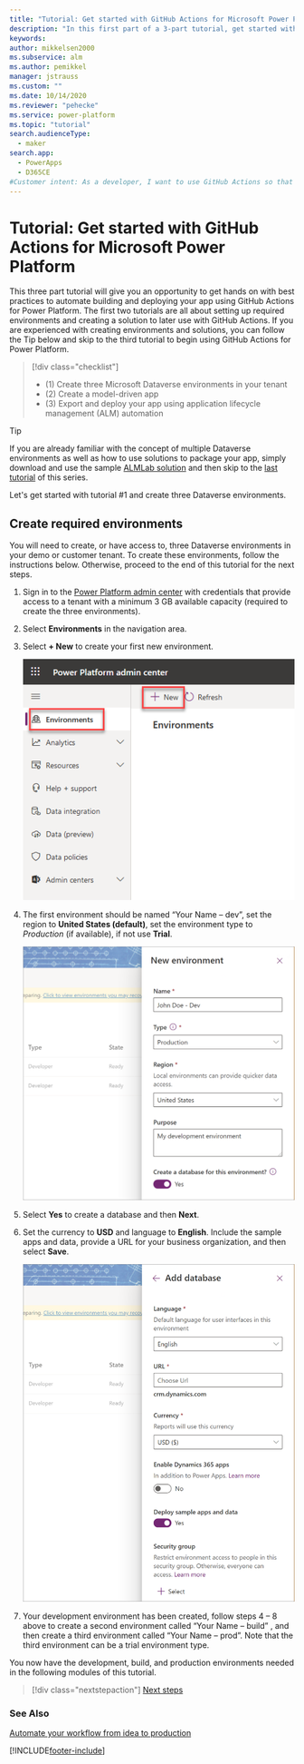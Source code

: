 ```yaml
---
title: "Tutorial: Get started with GitHub Actions for Microsoft Power Platform | Microsoft Docs"
description: "In this first part of a 3-part tutorial, get started with GitHub Actions for Microsoft Power Platform by creating three environments for use in the other tutorials."
keywords: 
author: mikkelsen2000
ms.subservice: alm
ms.author: pemikkel
manager: jstrauss
ms.custom: ""
ms.date: 10/14/2020
ms.reviewer: "pehecke"
ms.service: power-platform
ms.topic: "tutorial"
search.audienceType: 
  - maker
search.app: 
  - PowerApps
  - D365CE
#Customer intent: As a developer, I want to use GitHub Actions so that my solution builds and deployment will be automated.
---
```


# Tutorial: Get started with GitHub Actions for Microsoft Power Platform

This three part tutorial will give you an opportunity to get hands on with best practices to automate building and deploying your app using GitHub Actions for Power Platform. The first two tutorials are all about setting up required environments and creating a solution to later use with GitHub Actions. If you are experienced with creating environments and solutions, you can follow the Tip below and skip to the third tutorial to begin using GitHub Actions for Power Platform.

> [!div class="checklist"]
> * (1) Create three Microsoft Dataverse environments in your tenant
> * (2) Create a model-driven app
> * (3) Export and deploy your app using application lifecycle management (ALM) automation

> [!TIP]
> If you are already familiar with the concept of multiple Dataverse environments as well as how to use solutions to package your app, simply download and use the sample [ALMLab solution](https://github.com/microsoft/powerplatform-actions-lab/blob/main/solutions/ALMLab_1_0_0_1.zip) and then skip to the [last tutorial](github-actions-deploy.md) of this series.

Let's get started with tutorial #1 and create three Dataverse environments.

## Create required environments

You will need to create, or have access to, three Dataverse environments in your demo or customer tenant. To create these environments, follow the instructions below. Otherwise, proceed to the end of this tutorial for the next steps.

1. Sign in to the [Power Platform admin center](https://admin.powerplatform.microsoft.com/) with credentials that provide access to a tenant with a minimum 3 GB available capacity (required to create the three environments).

2. Select **Environments** in the navigation area.

3. Select **+ New** to create your first new environment.

    ![New environment.](../media/github-actions-tutorial/gh-lab-0.10.png "New environment")

4. The first environment should be named “Your Name – dev”, set the region to **United States (default)**, set the environment type to *Production* (if available),  if not use **Trial**.

    ![Create environment.](../media/github-actions-tutorial/gh-lab-0.50.png "Create environment")

5. Select **Yes** to create a database and then **Next**.

6. Set the currency to **USD** and language to **English**. Include the sample apps and data, provide a URL for your business organization, and then select **Save**.

    ![Set currency.](../media/github-actions-tutorial/gh-lab-0.80.png "Set currency")

7. Your development environment has been created, follow steps 4 – 8 above to create a second environment called “Your Name – build” , and then create a third environment called “Your Name – prod”. Note that the third environment can be a trial environment type.

You now have the development, build, and production environments needed in the following modules of this tutorial.

> [!div class="nextstepaction"]
> [Next steps](./github-actions-build.md)

### See Also

[Automate your workflow from idea to production](https://github.com/features/actions)


[!INCLUDE[footer-include](../../includes/footer-banner.md)]